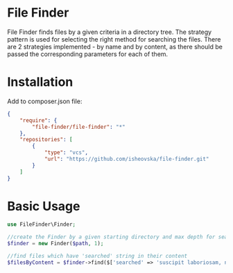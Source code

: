 # File Finder

File Finder finds files by a given criteria in a directory tree. The strategy pattern is used for selecting the right method for searching the files. There are 2 strategies implemented - by name and by content, as there should be passed the corresponding parameters for each of them.

# Installation

Add to composer.json file:
```json
{
	"require": {
		"file-finder/file-finder": "*"
	},
	"repositories": [
		{
			"type": "vcs",
			"url": "https://github.com/isheovska/file-finder.git"
		}
	]
}
```
# Basic Usage

```php
use FileFinder\Finder;

//create the Finder by a given starting directory and max depth for searching
$finder = new Finder($path, 1);

//find files which have 'searched' string in their content
$filesByContent = $finder->find($['searched' => 'suscipit laboriosam, nisi'], 'content');
```
